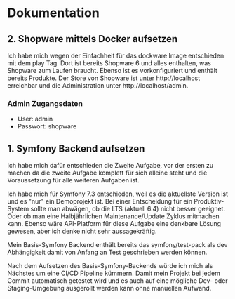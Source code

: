 # Dokumentation

## 2. Shopware mittels Docker aufsetzen

Ich habe mich wegen der Einfachheit für das dockware Image entschieden mit dem play Tag. 
Dort ist bereits Shopware 6 und alles enthalten, was Shopware zum Laufen braucht. 
Ebenso ist es vorkonfiguriert und enthält bereits Produkte.
Der Store von Shopware ist unter http://localhost erreichbar und die Administration unter http://localhost/admin. 

### Admin Zugangsdaten
- User: admin
- Passwort: shopware


## 1. Symfony Backend aufsetzen

Ich habe mich dafür entschieden die Zweite Aufgabe, vor der ersten zu machen da die zweite Aufgabe komplett für sich alleine steht und die Voraussetzung für alle weiteren Aufgaben ist.

Ich habe mich für Symfony 7.3 entschieden, weil es die aktuellste Version ist und es "nur" ein Demoprojekt ist.
Bei einer Entscheidung für ein Produktiv-System sollte man abwägen, ob die LTS (aktuell 6.4) nicht besser geeignet. 
Oder ob man eine Halbjährlichen Maintenance/Update Zyklus mitmachen kann. 
Ebenso wäre API-Platform für diese Aufgabe eine denkbare Lösung gewesen, aber ich denke nicht sehr aussagekräftig.

Mein Basis-Symfony Backend enthält bereits das symfony/test-pack als dev Abhängigkeit damit von Anfang an Test geschrieben werden können.

Nach dem Aufsetzen des Basis-Symfony-Backends würde ich mich als Nächstes um eine CI/CD Pipeline kümmern. 
Damit mein Projekt bei jedem Commit automatisch getestet wird und es auch auf eine mögliche Dev- oder Staging-Umgebung ausgerollt werden kann ohne manuellen Aufwand. 
